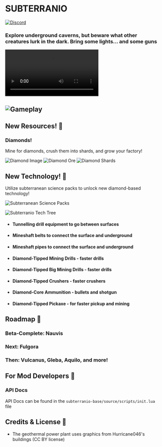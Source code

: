 # SUBTERRANIO
[![Discord](https://img.shields.io/badge/Discord-%235865F2.svg?style=for-the-badge&logo=discord&logoColor=white)](https://discord.gg/UsAw48hP)
### Explore underground caverns, but beware what other creatures lurk in the dark. Bring some lights... and some guns

![Gameplay Video](https://nicholas-tuttle.github.io/Subterranio/subterranio/source/gameplay_clip.mp4)

![Gameplay](https://nicholas-tuttle.github.io/Subterranio/subterranio/source/gameplay.png)
---

## New Resources! 💎
### Diamonds!

Mine for diamonds, crush them into shards, and grow your factory!

![Diamond Image](https://nicholas-tuttle.github.io/Subterranio/subterranio-base/source/graphics/entity/diamond.png) ![Diamond Ore](https://nicholas-tuttle.github.io/Subterranio/subterranio-nauvis/source/graphics/entity/diamond-ore.png) ![Diamond Shards](https://nicholas-tuttle.github.io/Subterranio/subterranio-nauvis/source/graphics/entity/diamond-shard.png)

## New Technology! 💎

Utilize subterranean science packs to unlock new diamond-based technology!

![Subterranean Science Packs](https://nicholas-tuttle.github.io/Subterranio/subterranio-nauvis/source/graphics/entity/subterranean-science-pack.png)

![Subterranio Tech Tree](https://nicholas-tuttle.github.io/Subterranio/subterranio/source/tech_tree.png)

* #### Tunnelling drill equipment to go between surfaces
* #### Mineshaft belts to connect the surface and underground
* #### Mineshaft pipes to connect the surface and underground
* #### Diamond-Tipped Mining Drills - faster drills
* #### Diamond-Tipped Big Mining Drills - faster drills
* #### Diamond-Tipped Crushers - faster crushers
* #### Diamond-Core Ammunition - bullets and shotgun
* #### Diamond-Tipped Pickaxe - for faster pickup and mining

## Roadmap 💎

### Beta-Complete: Nauvis

### Next: Fulgora
### Then: Vulcanus, Gleba, Aquilo, and more!

## For Mod Developers 💎
### API Docs

API Docs can be found in the `subterranio-base/source/scripts/init.lua` file

## Credits & License 💎
* The geothermal power plant uses graphics from Hurricane046's buildings (CC BY license)